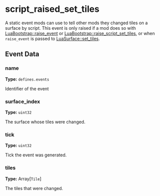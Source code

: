 # script_raised_set_tiles

A static event mods can use to tell other mods they changed tiles on a surface by script. This event is only raised if a mod does so with [LuaBootstrap::raise_event](runtime:LuaBootstrap::raise_event) or [LuaBootstrap::raise_script_set_tiles](runtime:LuaBootstrap::raise_script_set_tiles), or when `raise_event` is passed to [LuaSurface::set_tiles](runtime:LuaSurface::set_tiles).

## Event Data

### name

**Type:** `defines.events`

Identifier of the event

### surface_index

**Type:** `uint32`

The surface whose tiles were changed.

### tick

**Type:** `uint32`

Tick the event was generated.

### tiles

**Type:** Array[`Tile`]

The tiles that were changed.

